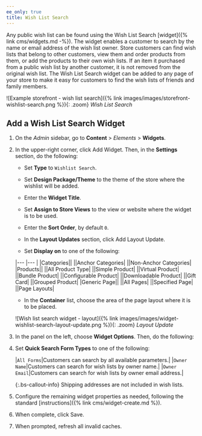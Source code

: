 ```yaml
---
ee_only: true
title: Wish List Search
---
```


Any public wish list can be found using the Wish List Search [widget]({% link cms/widgets.md -%}). The widget enables a customer to search by the name or email address of the wish list owner. Store customers can find wish lists that belong to other customers, view them and order products from them, or add the products to their own wish lists. If an item it purchased from a public wish list by another customer, it is not removed from the original wish list. The Wish List Search widget can be added to any page of your store to make it easy for customers to find the wish lists of friends and family members.

![Example storefront - wish list search]({% link images/images/storefront-wishlist-search.png %}){: .zoom}
_Wish List Search_

## Add a Wish List Search Widget

1. On the _Admin_ sidebar, go to **Content** > _Elements_ > **Widgets**.

1. In the upper-right corner, click <span class="btn">Add Widget</span>. Then, in the **Settings** section, do the following:

   - Set **Type** to `Wishlist Search`.

   - Set **Design Package/Theme** to the theme of the store where the wishlist will be added.

   - Enter the **Widget Title**.

   - Set **Assign to Store Views** to the view or website where the widget is to be used.

   - Enter the **Sort Order**, by default `0`.

   - In the **Layout Updates** section, click <span class="btn">Add Layout Update</span>.

   - Set **Display on** to one of the following:

    |--- |--- |
    |Categories||
    ||Anchor Categories|
    ||Non-Anchor Categories|
    |Products||
    ||All Product Type|
    ||Simple Product|
    ||Virtual Product|
    ||Bundle Product|
    ||Configurable Product|
    ||Downloadable Product|
    ||Gift Card|
    ||Grouped Product|
    |Generic Page||
    ||All Pages|
    ||Specified Page|
    ||Page Layouts|

   - In the **Container** list, choose the area of the page layout where it is to be placed.

    ![Wish list search widget - layout]({% link images/images/widget-wishlist-search-layout-update.png %}){: .zoom}
    _Layout Update_

1. In the panel on the left, choose **Widget Options**. Then, do the following:

1. Set **Quick Search Form Types** to one of the following:

    |`All Forms`|Customers can search by all available parameters.|
    |`Owner Name`|Customers can search for wish lists by owner name.|
    |`Owner Email`|Customers can search for wish lists by owner email address.|

    {:.bs-callout-info}
    Shipping addresses are not included in wish lists.

1. Configure the remaining widget properties as needed, following the standard [instructions]({% link cms/widget-create.md %}).

1. When complete, click <span class="btn">Save</span>.

1. When prompted, refresh all invalid caches.
